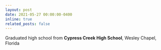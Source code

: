 ```yaml
---
layout: post
date: 2021-05-27 00:00:00-0400
inline: true
related_posts: false
---
```


Graduated high school from <b>Cypress Creek High School</b>, Wesley Chapel, Florida
